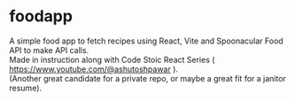 # foodapp
A simple food app to fetch recipes using React, Vite and Spoonacular Food API to make API calls.\
Made in instruction along with Code Stoic React Series ( https://www.youtube.com/@ashutoshpawar ). \
(Another great candidate for a private repo, or maybe a great fit for a janitor resume).
